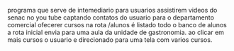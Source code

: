 programa que serve de intemediario para usuarios assistirem videos do senac no you tube
captando contatos do usuario para o departamento comercial ofecerer cursos
na rota /alunos é listado todo o banco de alunos
a rota inicial envia para uma aula da unidade de gastronomia.
ao clicar em mais cursos o usuario e direcionado para uma tela com varios cursos.